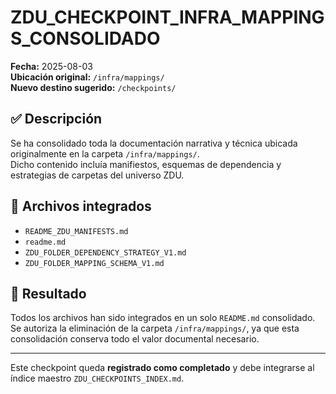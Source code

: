 # ZDU_CHECKPOINT_INFRA_MAPPINGS_CONSOLIDADO

**Fecha:** 2025-08-03  
**Ubicación original:** `/infra/mappings/`  
**Nuevo destino sugerido:** `/checkpoints/`

## ✅ Descripción

Se ha consolidado toda la documentación narrativa y técnica ubicada originalmente en la carpeta `/infra/mappings/`.  
Dicho contenido incluía manifiestos, esquemas de dependencia y estrategias de carpetas del universo ZDU.

## 📁 Archivos integrados

- `README_ZDU_MANIFESTS.md`
- `readme.md`
- `ZDU_FOLDER_DEPENDENCY_STRATEGY_V1.md`
- `ZDU_FOLDER_MAPPING_SCHEMA_V1.md`

## 📌 Resultado

Todos los archivos han sido integrados en un solo `README.md` consolidado.  
Se autoriza la eliminación de la carpeta `/infra/mappings/`, ya que esta consolidación conserva todo el valor documental necesario.

---

Este checkpoint queda **registrado como completado** y debe integrarse al índice maestro `ZDU_CHECKPOINTS_INDEX.md`.

